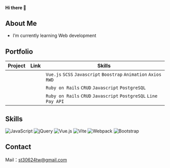 #### Hi there 👋

## About Me

- I’m currently learning Web development

## Portfolio

|Project |Link |Skills |
|-----|--------|-------- |
||| `Vue.js` `SCSS` `Javascript` `Boostrap` `Animation` `Axios` `RWD` |
|||`Ruby on Rails` `CRUD` `Javascript` `PostgreSQL`  |
|||`Ruby on Rails` `CRUD` `Javascript` `PostgreSQL` `Line Pay API` |

## Skills
![JavaScript](https://img.shields.io/badge/javascript-%23323330.svg?style=for-the-badge&logo=javascript&logoColor=%23F7DF1E)
![jQuery](https://img.shields.io/badge/jquery-%230769AD.svg?style=for-the-badge&logo=jquery&logoColor=white)
![Vue.js](https://img.shields.io/badge/vuejs-%2335495e.svg?style=for-the-badge&logo=vuedotjs&logoColor=%234FC08D)
![Vite](https://img.shields.io/badge/vite-%23646CFF.svg?style=for-the-badge&logo=vite&logoColor=white)
![Webpack](https://img.shields.io/badge/webpack-%238DD6F9.svg?style=for-the-badge&logo=webpack&logoColor=black)
![Bootstrap](https://img.shields.io/badge/bootstrap-%238511FA.svg?style=for-the-badge&logo=bootstrap&logoColor=white)

## Contact
Mail：st30624tw@gmail.com
